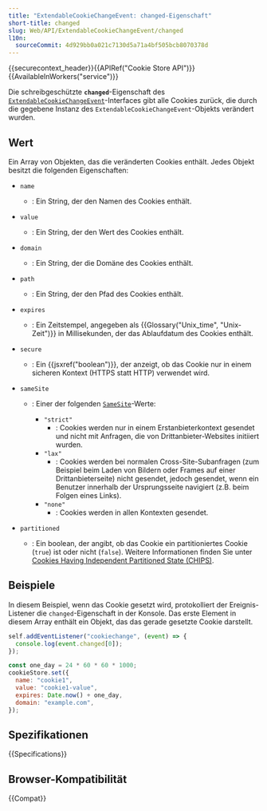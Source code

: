 ```yaml
---
title: "ExtendableCookieChangeEvent: changed-Eigenschaft"
short-title: changed
slug: Web/API/ExtendableCookieChangeEvent/changed
l10n:
  sourceCommit: 4d929bb0a021c7130d5a71a4bf505bcb8070378d
---
```


{{securecontext_header}}{{APIRef("Cookie Store API")}}{{AvailableInWorkers("service")}}

Die schreibgeschützte **`changed`**-Eigenschaft des [`ExtendableCookieChangeEvent`](/de/docs/Web/API/ExtendableCookieChangeEvent)-Interfaces gibt alle Cookies zurück, die durch die gegebene Instanz des `ExtendableCookieChangeEvent`-Objekts verändert wurden.

## Wert

Ein Array von Objekten, das die veränderten Cookies enthält. Jedes Objekt besitzt die folgenden Eigenschaften:

- `name`
  - : Ein String, der den Namen des Cookies enthält.
- `value`
  - : Ein String, der den Wert des Cookies enthält.
- `domain`
  - : Ein String, der die Domäne des Cookies enthält.
- `path`
  - : Ein String, der den Pfad des Cookies enthält.
- `expires`
  - : Ein Zeitstempel, angegeben als {{Glossary("Unix_time", "Unix-Zeit")}} in Millisekunden, der das Ablaufdatum des Cookies enthält.
- `secure`
  - : Ein {{jsxref("boolean")}}, der anzeigt, ob das Cookie nur in einem sicheren Kontext (HTTPS statt HTTP) verwendet wird.
- `sameSite`

  - : Einer der folgenden [`SameSite`](/de/docs/Web/HTTP/Reference/Headers/Set-Cookie#samesitesamesite-value)-Werte:

    - `"strict"`
      - : Cookies werden nur in einem Erstanbieterkontext gesendet und nicht mit Anfragen, die von Drittanbieter-Websites initiiert wurden.
    - `"lax"`
      - : Cookies werden bei normalen Cross-Site-Subanfragen (zum Beispiel beim Laden von Bildern oder Frames auf einer Drittanbieterseite) nicht gesendet, jedoch gesendet, wenn ein Benutzer innerhalb der Ursprungsseite navigiert (z.B. beim Folgen eines Links).
    - `"none"`
      - : Cookies werden in allen Kontexten gesendet.

- `partitioned`
  - : Ein boolean, der angibt, ob das Cookie ein partitioniertes Cookie (`true`) ist oder nicht (`false`). Weitere Informationen finden Sie unter [Cookies Having Independent Partitioned State (CHIPS)](/de/docs/Web/Privacy/Guides/Privacy_sandbox/Partitioned_cookies).

## Beispiele

In diesem Beispiel, wenn das Cookie gesetzt wird, protokolliert der Ereignis-Listener die `changed`-Eigenschaft in der Konsole. Das erste Element in diesem Array enthält ein Objekt, das das gerade gesetzte Cookie darstellt.

```js
self.addEventListener("cookiechange", (event) => {
  console.log(event.changed[0]);
});

const one_day = 24 * 60 * 60 * 1000;
cookieStore.set({
  name: "cookie1",
  value: "cookie1-value",
  expires: Date.now() + one_day,
  domain: "example.com",
});
```

## Spezifikationen

{{Specifications}}

## Browser-Kompatibilität

{{Compat}}
